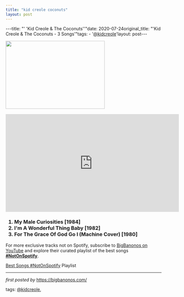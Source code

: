 ```yaml
---
title: "kid creole coconuts"
layout: post
---
```

---title: "' 'Kid Creole & The Coconuts''"date: 2020-07-24original_title: "'Kid Creole & The Coconuts - 3 Songs'"tags:  - '[@kidcreole](/tags/kidcreole/)'layout: post---<div class="separator" ><a href="https://upload.wikimedia.org/wikipedia/commons/f/f6/Kid_Creole51.JPG" imageanchor="1"><img border="0" data-original-height="1402" data-original-width="2048" height="219" src="https://upload.wikimedia.org/wikipedia/commons/f/f6/Kid_Creole51.JPG" width="320" /></a></div><div class="separator" ><br /></div><iframe allow="accelerometer; autoplay; encrypted-media; gyroscope; picture-in-picture" allowfullscreen="" frameborder="0" height="315" src="https://www.youtube.com/embed/videoseries?list=PLtuNtuTatqI2GPhJkNJTsP9u0jyDFP614" width="560"></iframe> <h3><ol><li>My Male Curiosities [1984]</li><li>I'm A Wonderful Thing Baby [1982]</li><li>For The Grace Of God Go I (Machine Cover) [1980]</li></ol></h3><!--Subscribe and Playlist Links--><div>    <p>For more exclusive tracks not on Spotify, subscribe to <a href="https://www.youtube.com/[@BigBanonos](/tags/BigBanonos/)" target="_blank">BigBanonos on YouTube</a> and explore their curated playlist of the best songs <strong>[#NotOnSpotify](/tags/NotOnSpotify/)</strong>.</p>    <p><a href="https://www.youtube.com/playlist?list=PLtuNtuTatqI0kFahUCbtbfenC_ET5O_tr" target="_blank">Best Songs [#NotOnSpotify](/tags/NotOnSpotify/) Playlist<br /></a></p></div><hr /><p><em>first posted by</em> <a href="https://bigbanonos.com/" rel="noopener" target="_new">https://bigbanonos.com/</a></p><p>tags: [@kidcreole](/tags/kidcreole/),</p>